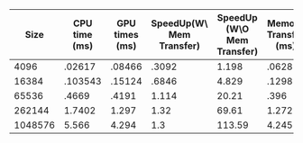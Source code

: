 |Size| CPU time (ms) | GPU times (ms) | SpeedUp(W\ Mem Transfer) | SpeedUp (W\O Mem Transfer)| Memory Transfer (ms) |
|----|---------------|----------------|--------------------------|---------------------------|----------------------|
|4096|.02617|.08466|.3092|1.198|.062816|
|16384|.103543|.15124|.6846|4.829|.1298|
|65536|.4669|.4191|1.114|20.21|.396|
|262144|1.7402|1.297|1.32|69.61|1.272|
|1048576|5.566|4.294|1.3|113.59|4.245|

